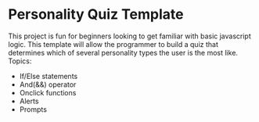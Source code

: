 # Personality Quiz Template
This project is fun for beginners looking to get familiar with basic javascript logic. This template will allow the programmer to build a quiz that determines which of several personality types the user is the most like.
Topics:
* If/Else statements
* And(&&) operator 
* Onclick functions
* Alerts
* Prompts
